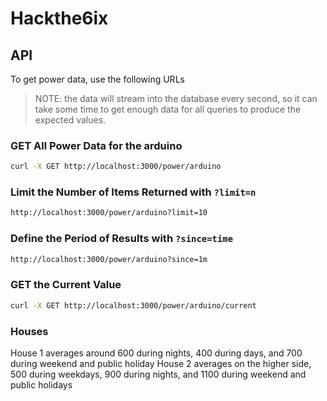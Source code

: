 # Hackthe6ix

## API

To get power data, use the following URLs

> NOTE: the data will stream into the database every second, so it can take some time to get enough data for all queries to produce the expected values.

### GET All Power Data for the arduino

```bash
curl -X GET http://localhost:3000/power/arduino
```

### Limit the Number of Items Returned with `?limit=n`

```bash
http://localhost:3000/power/arduino?limit=10
```

### Define the Period of Results with `?since=time`

```bash
http://localhost:3000/power/arduino?since=1m
```

### GET the Current Value

```bash
curl -X GET http://localhost:3000/power/arduino/current
```

### Houses

House 1 averages around 600 during nights, 400 during days, and 700 during weekend and public holiday
House 2 averages on the higher side, 500 during weekdays, 900 during nights, and 1100 during weekend and public holidays
